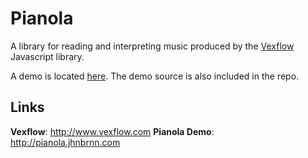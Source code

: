 Pianola
=======

A library for reading and interpreting music produced by the [Vexflow](http://github.com/0xfe/vexflow "Vexflow") Javascript library.

A demo is located [here](http://pianola.jhnbrnn.com "Pianola Demo"). The demo source is also included in the repo.

Links
-----

**Vexflow**: http://www.vexflow.com
**Pianola Demo**: http://pianola.jhnbrnn.com
